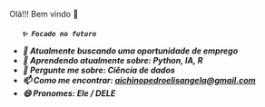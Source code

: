 Olá!!! Bem vindo 🤩<h5>
          
       ✨ Focado no futuro    
- 🔭 Atualmente buscando uma oportunidade de emprego
- 🌱 Aprendendo atualmente sobre: Python, IA, R
- 💬 Pergunte me sobre: Ciência de dados
- 📫 Como me encontrar: aichinopedroelisangela@gmail.com
- 😄 Pronomes: Ele / DELE
